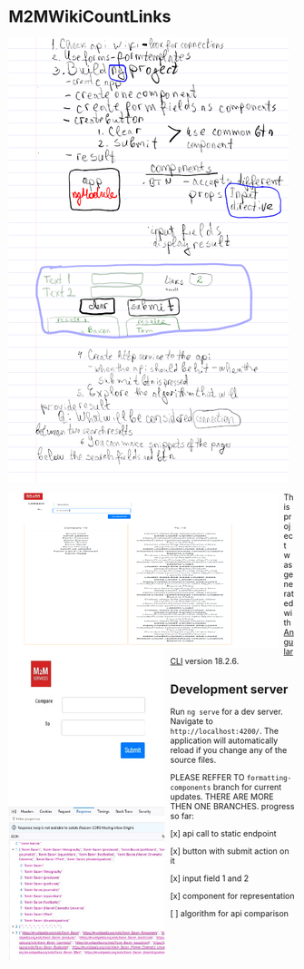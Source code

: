 # M2MWikiCountLinks

![Plan](./public/work_on_Friday.png?raw=true "Working Plan")

<img src="./public/results_from_wikipedia.png"
     alt="First page"
     style="float: left; margin-right: 10px;" height="275px" width="475px" />
<img src="./public/UI-presentation.jpg"
     alt="First page"
     style="float: left; margin-right: 10px;" height="275px" width="275px" />
<img src="./public/api_response.jpg"
     alt="First page"
     style="float: left; margin-right: 10px;" height="275px" width="275px" />
This project was generated with [Angular CLI](https://github.com/angular/angular-cli) version 18.2.6.

## Development server

Run `ng serve` for a dev server. Navigate to `http://localhost:4200/`. The application will automatically reload if you change any of the source files.

PLEASE REFFER TO `formatting-components` branch for current updates.
THERE ARE MORE THEN ONE BRANCHES. 
progress so far:

[x] api call to static endpoint

[x] button with submit action on it

[x] input field 1 and 2

[x] component for representation

[ ] algorithm for api comparison

